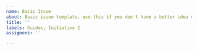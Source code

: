 ```yaml
---
name: Basic Issue
about: Basic issue template, use this if you don't have a better idea of what to use
title: ''
labels: Guides, Initiative 2
assignees: ''

---
```



